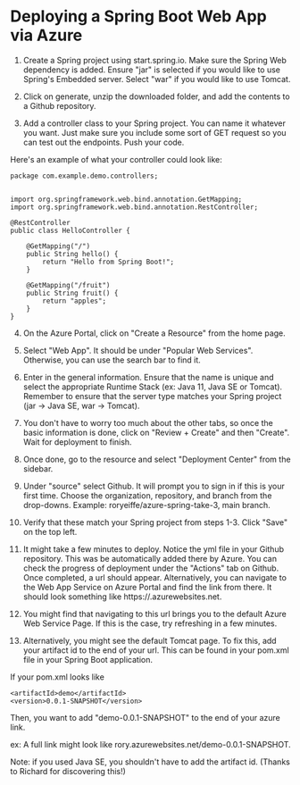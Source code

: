 # Deploying a Spring Boot Web App via Azure

1. Create a Spring project using start.spring.io. Make sure the Spring Web dependency is added. Ensure "jar" is selected if you would like to use Spring's Embedded server. Select "war" if you would like to use Tomcat. 

2. Click on generate, unzip the downloaded folder, and add the contents to a Github repository. 

3. Add a controller class to your Spring project. You can name it whatever you want. Just make sure you include some sort of GET request so you can test out the endpoints. Push your code. 

Here's an example of what your controller could look like:

```
package com.example.demo.controllers;


import org.springframework.web.bind.annotation.GetMapping;
import org.springframework.web.bind.annotation.RestController;

@RestController
public class HelloController {

    @GetMapping("/")
    public String hello() {
        return "Hello from Spring Boot!";
    }

    @GetMapping("/fruit")
    public String fruit() {
        return "apples";
    }
}

```

4. On the Azure Portal, click on "Create a Resource" from the home page. 

5. Select "Web App". It should be under "Popular Web Services". Otherwise, you can use the search bar to find it. 

6. Enter in the general information. Ensure that the name is unique and select the appropriate Runtime Stack (ex: Java 11, Java SE or Tomcat). Remember to ensure that the server type matches your Spring project (jar -> Java SE, war -> Tomcat). 

7. You don't have to worry too much about the other tabs, so once the basic information is done, click on "Review + Create" and then "Create". Wait for deployment to finish. 

8. Once done, go to the resource and select "Deployment Center" from the sidebar. 

9. Under "source" select Github. It will prompt you to sign in if this is your first time. Choose the organization, repository, and branch from the drop-downs. Example: roryeiffe/azure-spring-take-3, main branch. 

10. Verify that these match your Spring project from steps 1-3. Click "Save" on the top left. 

11. It might take a few minutes to deploy. Notice the yml file in your Github repository. This was be automatically added there by Azure. You can check the progress of deployment under the "Actions" tab on Github. Once completed, a url should appear. Alternatively, you can navigate to the Web App Service on Azure Portal and find the link from there. It should look something like https://<name>.azurewebsites.net. 

12. You might find that navigating to this url brings you to the default Azure Web Service Page. If this is the case, try refreshing in a few minutes. 

13. Alternatively, you might see the default Tomcat page. To fix this, add your artifact id to the end of your url. This can be found in your pom.xml file in your Spring Boot application. 

If your pom.xml looks like 
```
<artifactId>demo</artifactId>
<version>0.0.1-SNAPSHOT</version>
```

Then, you want to add "demo-0.0.1-SNAPSHOT" to the end of your azure link. 

ex: A full link might look like rory.azurewebsites.net/demo-0.0.1-SNAPSHOT. 

Note: if you used Java SE, you shouldn't have to add the artifact id. (Thanks to Richard for discovering this!)